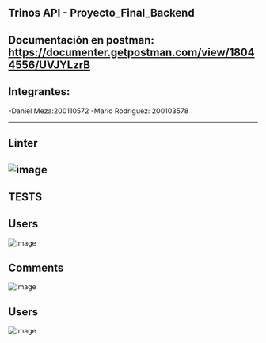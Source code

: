 Trinos API - Proyecto_Final_Backend
--------------------------------------------------------------------------------
Documentación en postman: https://documenter.getpostman.com/view/18044556/UVJYLzrB
--------------------------------------------------------------------------------
Integrantes:
-------------
-Daniel Meza:200110572
-Mario Rodriguez: 200103578

--------------------------------------------------------------------------------
Linter
------
![image](https://user-images.githubusercontent.com/88041591/143171461-592d5175-7cc0-433d-a91c-f7ca95b9318c.png)
--------------------------------------------------------------------------------------------------------------
TESTS
--------
Users
------
![image](https://user-images.githubusercontent.com/88041591/143173966-42cc35e4-db51-4904-b364-ffaa01db5602.png)

Comments
---------
![image](https://user-images.githubusercontent.com/88041591/143173485-ea0143fc-480a-46be-a80d-05396bde4f8b.png)

Users
------
![image](https://user-images.githubusercontent.com/88041591/143178743-8734b570-c3dd-436e-b7ff-971c3670b02d.png)


